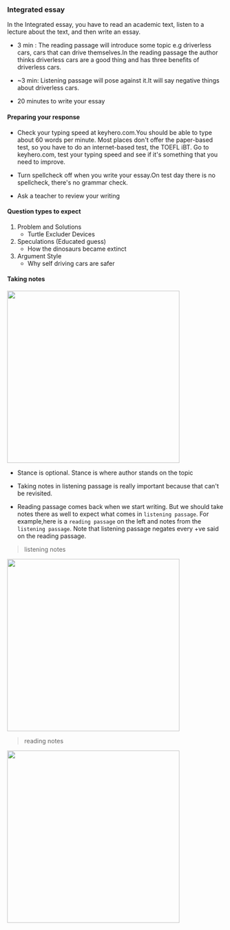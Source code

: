 ### Integrated essay

In the Integrated essay, you have to read an academic text, listen to a lecture about the text, and then write an essay. 
- 3 min : The reading passage will introduce some topic e.g driverless cars, cars that can drive themselves.In the reading passage the author thinks driverless cars are a good thing and has three benefits of driverless cars.

- ~3 min: Listening passage will pose against it.It will say negative things about driverless cars.
- 20 minutes to write your essay

#### Preparing your response

- Check your typing speed at keyhero.com.You should be able to type about 60 words per minute. Most places don't offer the paper-based test, so you have to do an internet-based test, the TOEFL iBT.
Go to keyhero.com, test your typing speed and see if it's something that you need to improve.

- Turn spellcheck off when you write your essay.On test day there is no spellcheck, there's no grammar check.
- Ask a teacher to review your writing

#### Question types to expect

1. Problem and Solutions
   - Turtle Excluder Devices
2. Speculations (Educated guess)
   - How the dinosaurs became extinct
3. Argument Style
   - Why self driving cars are safer

#### Taking notes
<img src="https://user-images.githubusercontent.com/12064832/206865172-7851b241-fd9b-437d-b655-e4157f754c5a.png" width=400 />

- Stance is optional. Stance is where author stands on the topic

- Taking notes in listening passage is really important because that can't be revisited.
- Reading passage comes back when we start writing. But we should take notes there as well to expect what comes in `listening passage`.
For example,here is a `reading passage` on the left and notes from the `listening passage`.
Note that listening passage negates every +ve said on the reading passage.

> listening notes

<img src="https://user-images.githubusercontent.com/12064832/206866033-ed4e8fa9-38af-457a-9b32-e09c7ca22162.png" width=400 />

> reading notes

<img src="https://user-images.githubusercontent.com/12064832/206866102-c4f5380d-4803-4498-819f-ce3dae66170d.png" width=400 />


